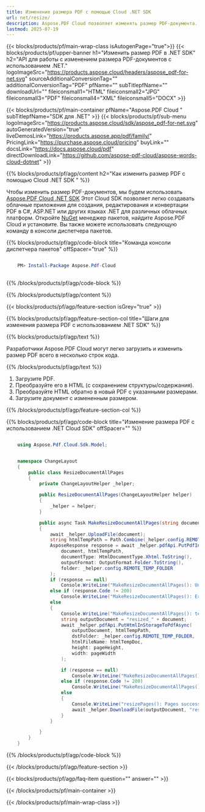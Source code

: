 ```yaml
---
title: Изменение размера PDF с помощью Cloud .NET SDK
url: net/resize/
description: Aspose.PDF Cloud позволяет изменять размер PDF-документа. Ознакомьтесь с исходным кодом на .NET для изменения размера PDF-файла.
lastmod: 2025-07-19
---
```


{{< blocks/products/pf/main-wrap-class isAutogenPage="true">}}
{{< blocks/products/pf/upper-banner h1="Изменить размер PDF в .NET SDK" h2="API для работы с изменением размера PDF-документов с использованием .NET." logoImageSrc="https://products.aspose.cloud/headers/aspose_pdf-for-net.svg" sourceAdditionalConversionTag="" additionalConversionTag="PDF" pfName="" subTitlepfName="" downloadUrl="" fileiconsmall1="HTML" fileiconsmall2="JPG" fileiconsmall3="PDF" fileiconsmall4="XML" fileiconsmall5="DOCX" >}}

{{< blocks/products/pf/main-container pfName="Aspose.PDF Cloud " subTitlepfName="SDK для .NET" >}}
{{< blocks/products/pf/sub-menu logoImageSrc="https://products.aspose.cloud/sdk/aspose_pdf-for-net.svg"
autoGeneratedVersion="true"
liveDemosLink="https://products.aspose.app/pdf/family/" PricingLink="https://purchase.aspose.cloud/pricing" buyLink="" docsLink="https://docs.aspose.cloud/pdf"  directDownloadLink="https://github.com/aspose-pdf-cloud/aspose-words-cloud-dotnet" >}}

{{% blocks/products/pf/agp/content h2="Как изменить размер PDF с помощью Cloud .NET SDK " %}}

Чтобы изменить размер PDF-документов, мы будем использовать
[Aspose.PDF Cloud .NET SDK](https://products.aspose.cloud/pdf/net/)
Этот Cloud SDK позволяет легко создавать облачные приложения для создания, редактирования и конвертации PDF в C#, ASP.NET или других языках .NET для различных облачных платформ. Откройте
[NuGet](https://www.nuget.org/packages/Aspose.Pdf-Cloud)
менеджер пакетов, найдите
Aspose.PDF Cloud
и установите. Вы также можете использовать следующую команду в консоли диспетчера пакетов.

{{% blocks/products/pf/agp/code-block title="Команда консоли диспетчера пакетов" offSpacer="true" %}}

```powershell

    PM> Install-Package Aspose.Pdf-Cloud
     
```

{{% /blocks/products/pf/agp/code-block %}}

{{% /blocks/products/pf/agp/content %}}

{{< blocks/products/pf/agp/feature-section isGrey="true" >}}

{{% blocks/products/pf/agp/feature-section-col title="Шаги для изменения размера PDF с использованием .NET SDK" %}}

{{% blocks/products/pf/agp/text %}}

Разработчики Aspose.PDF Cloud могут легко загрузить и изменить размер PDF всего в несколько строк кода.

{{% /blocks/products/pf/agp/text %}}

1. Загрузите PDF.
1. Преобразуйте его в HTML (с сохранением структуры/содержания).
1. Преобразуйте HTML обратно в новый PDF с указанными размерами.
1. Загрузите документ с измененным размером.

{{% /blocks/products/pf/agp/feature-section-col %}}

{{% blocks/products/pf/agp/code-block title="Изменение размера PDF с использованием .NET Cloud SDK" offSpacer="" %}}

```cs

    using Aspose.Pdf.Cloud.Sdk.Model;


    namespace ChangeLayout
    {
        public class ResizeDocumentAllPages
        {
            private ChangeLayoutHelper _helper;

            public ResizeDocumentAllPages(ChangeLayoutHelper helper)
            {
                _helper = helper;
            }

            public async Task MakeResizeDocumentAllPages(string document, string htmlTempDoc, int pageWidth, int pageHeight)
            {
                await _helper.UploadFile(document);
                string htmlTempPath = Path.Combine(_helper.config.REMOTE_TEMP_FOLDER, htmlTempDoc);
                AsposeResponse response = await _helper.pdfApi.PutPdfInStorageToHtmlAsync(
                    document, htmlTempPath,
                    documentType: HtmlDocumentType.Xhtml.ToString(),
                    outputFormat: OutputFormat.Folder.ToString(),
                    folder: _helper.config.REMOTE_TEMP_FOLDER
                );
                if (response == null)
                    Console.WriteLine("MakeResizeDocumentAllPages(): Unexpected error - no response in Pdf to Html convert!");
                else if (response.Code != 200)
                    Console.WriteLine("MakeResizeDocumentAllPages(): Error -> Code {0} -> Status '{1}'", [response.Code, response.Status]);
                else
                {
                    Console.WriteLine("MakeResizeDocumentAllPages(): temporary file '{0}' successfully created.", htmlTempDoc);
                    string outputDocument = "resized_" + document;
                    await _helper.pdfApi.PutHtmlInStorageToPdfAsync(
                        outputDocument, htmlTempPath,
                        dstFolder: _helper.config.REMOTE_TEMP_FOLDER,
                        htmlFileName: htmlTempDoc,
                        height: pageHeight,
                        width: pageWidth
                    );

                    if (response == null)
                        Console.WriteLine("MakeResizeDocumentAllPages(): Unexpected error - no response in html to Pdf convert!");
                    else if (response.Code != 200)
                        Console.WriteLine("MakeResizeDocumentAllPages(): Error -> Code {0} -> Status '{1}'", [response.Code, response.Status]);
                    else
                    {
                        Console.WriteLine("resizePages(): Pages successfully resized.");
                        await _helper.DownloadFile(outputDocument, "resized_doc_");
                    }
                }

            }
        }
    }
```

{{% /blocks/products/pf/agp/code-block %}}

{{< /blocks/products/pf/agp/feature-section >}}

{{< blocks/products/pf/agp/faq-item question="" answer="" >}}

{{< /blocks/products/pf/main-container >}}

{{< /blocks/products/pf/main-wrap-class >}}

